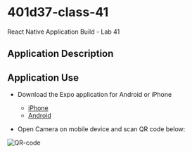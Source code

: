 # 401d37-class-41
React Native Application Build - Lab 41


## Application Description


## Application Use

* Download the Expo application for Android or iPhone
  * [iPhone](https://apps.apple.com/us/app/expo-client/id982107779)
  * [Android](https://play.google.com/store/apps/details?id=host.exp.exponent)
  
* Open Camera on mobile device and scan QR code below:

![QR-code]('./qr-code')
